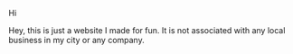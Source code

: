 Hi

Hey, this is just a website I made for fun. It is not associated with any local business in my city or any company.
